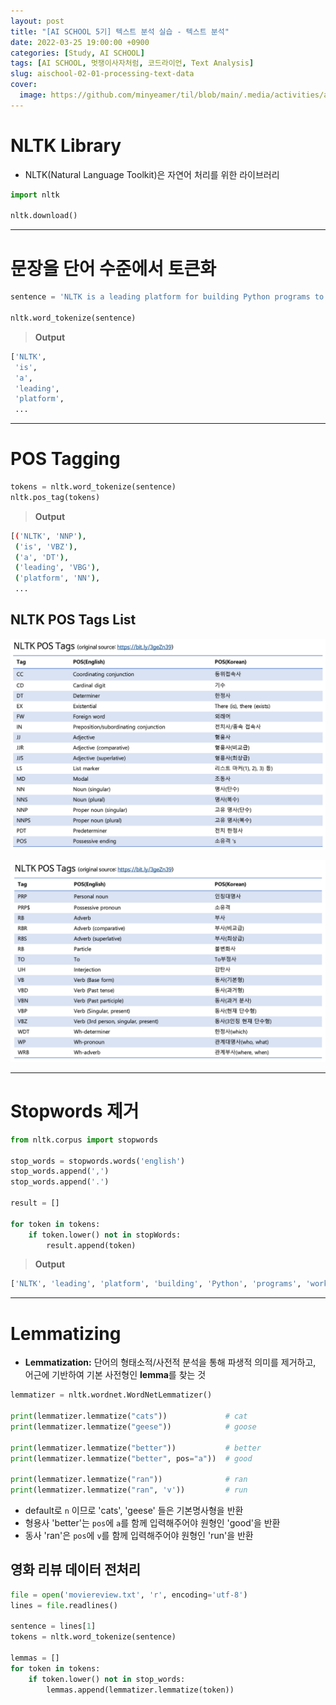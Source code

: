 ```yaml
---
layout: post
title: "[AI SCHOOL 5기] 텍스트 분석 실습 - 텍스트 분석"
date: 2022-03-25 19:00:00 +0900
categories: [Study, AI SCHOOL]
tags: [AI SCHOOL, 멋쟁이사자처럼, 코드라이언, Text Analysis]
slug: aischool-02-01-processing-text-data
cover:
  image: https://github.com/minyeamer/til/blob/main/.media/activities/ai-school/cover.png?raw=true
---
```


# NLTK Library
- NLTK(Natural Language Toolkit)은 자연어 처리를 위한 라이브러리

```python
import nltk

nltk.download()
```

---

# 문장을 단어 수준에서 토큰화

```python
sentence = 'NLTK is a leading platform for building Python programs to work with human language data. It provides easy-to-use interfaces to over 50 corpora and lexical resources such as WordNet, along with a suite of text processing libraries for classification, tokenization, stemming, tagging, parsing, and semantic reasoning, wrappers for industrial-strength NLP libraries, and an active discussion forum.'

nltk.word_tokenize(sentence)
```

> **Output**

```bash
['NLTK',
 'is',
 'a',
 'leading',
 'platform',
 ...
```

---

# POS Tagging

```python
tokens = nltk.word_tokenize(sentence)
nltk.pos_tag(tokens)
```

> **Output**
```bash
[('NLTK', 'NNP'),
 ('is', 'VBZ'),
 ('a', 'DT'),
 ('leading', 'VBG'),
 ('platform', 'NN'),
 ...
```

## NLTK POS Tags List

![nltk-pos-tags-1](https://github.com/minyeamer/til/blob/main/.media/activities/ai-school/02-text-analysis/01-processing-text-data/nltk-pos-tags-1.png?raw=true)

![nltk-pos-tags-2](https://github.com/minyeamer/til/blob/main/.media/activities/ai-school/02-text-analysis/01-processing-text-data/nltk-pos-tags-2.png?raw=true)

---

# Stopwords 제거

```python
from nltk.corpus import stopwords

stop_words = stopwords.words('english')
stop_words.append(',')
stop_words.append('.')

result = []

for token in tokens:
    if token.lower() not in stopWords:
        result.append(token)
```

> **Output**

```python
['NLTK', 'leading', 'platform', 'building', 'Python', 'programs', 'work', 'human', 'language', 'data', 'provides', 'easy-to-use', 'interfaces', '50', 'corpora', 'lexical', 'resources', 'WordNet', 'along', 'suite', 'text', 'processing', 'libraries', 'classification', 'tokenization', 'stemming', 'tagging', 'parsing', 'semantic', 'reasoning', 'wrappers', 'industrial-strength', 'NLP', 'libraries', 'active', 'discussion', 'forum']
```

---

# Lemmatizing
- **Lemmatization:** 단어의 형태소적/사전적 분석을 통해 파생적 의미를 제거하고,   
어근에 기반하여 기본 사전형인 **lemma**를 찾는 것

```python
lemmatizer = nltk.wordnet.WordNetLemmatizer()

print(lemmatizer.lemmatize("cats"))             # cat
print(lemmatizer.lemmatize("geese"))            # goose

print(lemmatizer.lemmatize("better"))           # better
print(lemmatizer.lemmatize("better", pos="a"))  # good

print(lemmatizer.lemmatize("ran"))              # ran
print(lemmatizer.lemmatize("ran", 'v'))         # run
```

- default로 `n` 이므로 'cats', 'geese' 들은 기본명사형을 반환
- 형용사 'better'는 `pos`에 `a`를 함께 입력해주어야 원형인 'good'을 반환
- 동사 'ran'은 `pos`에 `v`를 함께 입력해주어야 원형인 'run'을 반환

## 영화 리뷰 데이터 전처리

```python
file = open('moviereview.txt', 'r', encoding='utf-8')
lines = file.readlines()

sentence = lines[1]
tokens = nltk.word_tokenize(sentence)

lemmas = []
for token in tokens:
    if token.lower() not in stop_words:
        lemmas.append(lemmatizer.lemmatize(token))
```
